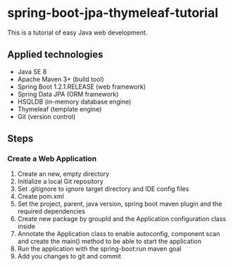spring-boot-jpa-thymeleaf-tutorial
==================================

This is a tutorial of easy Java web development.

Applied technologies
--------------------

* Java SE 8
* Apache Maven 3+ (build tool)
* Spring Boot 1.2.1.RELEASE (web framework)
* Spring Data JPA (ORM framework)
* HSQLDB (in-memory database engine)
* Thymeleaf (template engine)
* Git (version control)

Steps
-----

### Create a Web Application
1. Create an new, empty directory
2. Initialize a local Git repository
3. Set .gitignore to ignore target directory and IDE config files
4. Create pom.xml
5. Set the project, parent, java version, spring boot maven plugin and the required dependencies
6. Create new package by groupId and the Application configuration class inside
7. Annotate the Application class to enable autoconfig, component scan and create the main() method to be able to start the application
8. Run the application with the spring-boot:run maven goal
9. Add you changes to git and commit